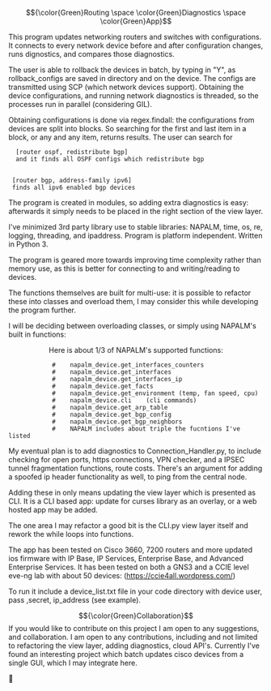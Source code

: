 


$${\color{Green}Routing \space \color{Green}Diagnostics \space \color{Green}App}$$

This program updates networking routers and switches with configurations. It connects to every network device before and after configuration changes, runs dignostics, and compares those diagnostics. 

The user is able to rollback the devices in batch, by typing in "Y", as rollback_configs are saved in directory and on the device. The configs
are transmitted using SCP (which network devices support). Obtaining the device configurations, and running network diagnostics is threaded,
so the processes run in parallel (considering GIL). 

Obtaining configurations is done via regex.findall: the configurations from devices are split into blocks. So searching for the first and last item in a block, or any and any item,  returns results. The user can search for  

     
      [router ospf, redistribute bgp]  
      and it finds all OSPF configs which redistribute bgp
 
       
     [router bgp, address-family ipv6]
     finds all ipv6 enabled bgp devices





    
The program is created in modules, so adding extra diagnostics is easy: afterwards it simply needs to be placed in the right section of the view layer. 



I've minimized 3rd party library use to stable libraries: NAPALM, time, os, re, logging, threading, and ipaddress.
Program is platform independent. Written in Python 3.

The program is geared more towards improving time complexity rather than memory use, as this is better for connecting to and writing/reading to devices.



The functions themselves are built for multi-use: it is possible to refactor these into classes and overload them, I may consider this while developing the program further.


I will be deciding between overloading classes, or simply using NAPALM's built in functions: 
<p align="center">
Here is about 1/3 of NAPALM's supported functions:  
  
                #    napalm_device.get_interfaces_counters  
                #    napalm_device.get_interfaces  
                #    napalm_device.get_interfaces_ip  
                #    napalm_device.get_facts  
                #    napalm_device.get_environment (temp, fan speed, cpu)  
                #    napalm_device.cli    (cli commands)  
                #    napalm_device.get_arp_table  
                #    napalm_device.get_bgp_config  
                #    napalm_device.get_bgp_neighbors  
                #    NAPALM includes about triple the fucntions I've listed  
                
</p>


My eventual plan is to add diagnostics to Connection_Handler.py, to include checking for open ports, https connections, VPN checker, and a IPSEC tunnel fragmentation functions, route costs. There's an argument for adding a spoofed ip header functionality as well, to ping from the central node.

Adding these in only means updating the view layer which is presented as CLI.
It is a CLI based app: update for curses library as an overlay, or a web hosted app may be added.

The one area I may refactor a good bit is the CLI.py view layer itself and rework the while loops into functions.

The app has been tested on Cisco 3660, 7200 routers  and more updated ios firmware with IP Base, IP Services, Enterprise Base, and Advanced Enterprise Services. It has been tested on both a GNS3 and a CCIE level eve-ng lab with about 50 devices:  (https://ccie4all.wordpress.com/)


To run it include a device_list.txt file in your code directory with device user, pass ,secret, ip_address (see example).

$${\color{Green}Collaboration}$$
If you would like to contribute on this  project I am open to any suggestions, and collaboration.
I am open to any contributions, including and not limited to refactoring the view layer, adding diagnostics, cloud API's.
Currently I've found an interesting project which batch updates cisco devices from a single GUI, which I may integrate here.



🤗
